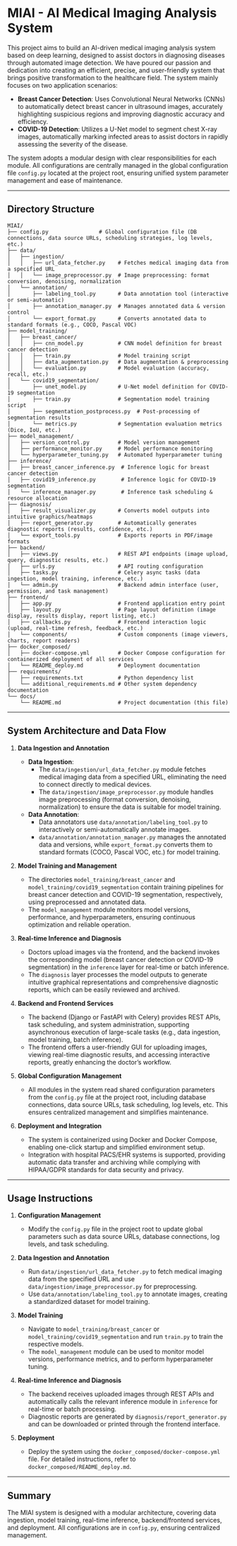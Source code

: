 # MIAI - AI Medical Imaging Analysis System

This project aims to build an AI-driven medical imaging analysis system based on deep learning, designed to assist doctors in diagnosing diseases through automated image detection. We have poured our passion and dedication into creating an efficient, precise, and user-friendly system that brings positive transformation to the healthcare field. The system mainly focuses on two application scenarios:  
- **Breast Cancer Detection**: Uses Convolutional Neural Networks (CNNs) to automatically detect breast cancer in ultrasound images, accurately highlighting suspicious regions and improving diagnostic accuracy and efficiency.  
- **COVID-19 Detection**: Utilizes a U-Net model to segment chest X-ray images, automatically marking infected areas to assist doctors in rapidly assessing the severity of the disease.

The system adopts a modular design with clear responsibilities for each module. All configurations are centrally managed in the global configuration file `config.py` located at the project root, ensuring unified system parameter management and ease of maintenance.

---

## Directory Structure

```
MIAI/
├── config.py                # Global configuration file (DB connections, data source URLs, scheduling strategies, log levels, etc.)
├── data/                    
│   ├── ingestion/           
│   │   ├── url_data_fetcher.py    # Fetches medical imaging data from a specified URL
│   │   └── image_preprocessor.py  # Image preprocessing: format conversion, denoising, normalization
│   └── annotation/                
│       ├── labeling_tool.py       # Data annotation tool (interactive or semi-automatic)
│       ├── annotation_manager.py  # Manages annotated data & version control
│       └── export_format.py       # Converts annotated data to standard formats (e.g., COCO, Pascal VOC)
├── model_training/
│   ├── breast_cancer/             
│   │   ├── cnn_model.py           # CNN model definition for breast cancer detection
│   │   ├── train.py               # Model training script
│   │   ├── data_augmentation.py   # Data augmentation & preprocessing
│   │   └── evaluation.py          # Model evaluation (accuracy, recall, etc.)
│   └── covid19_segmentation/      
│       ├── unet_model.py          # U-Net model definition for COVID-19 segmentation
│       ├── train.py               # Segmentation model training script
│       ├── segmentation_postprocess.py  # Post-processing of segmentation results
│       └── metrics.py             # Segmentation evaluation metrics (Dice, IoU, etc.)
├── model_management/
│   ├── version_control.py         # Model version management
│   ├── performance_monitor.py     # Model performance monitoring
│   └── hyperparameter_tuning.py   # Automated hyperparameter tuning
├── inference/
│   ├── breast_cancer_inference.py  # Inference logic for breast cancer detection
│   ├── covid19_inference.py        # Inference logic for COVID-19 segmentation
│   └── inference_manager.py        # Inference task scheduling & resource allocation
├── diagnosis/
│   ├── result_visualizer.py       # Converts model outputs into intuitive graphics/heatmaps
│   ├── report_generator.py        # Automatically generates diagnostic reports (results, confidence, etc.)
│   └── export_tools.py            # Exports reports in PDF/image formats
├── backend/
│   ├── views.py                   # REST API endpoints (image upload, query, diagnostic results, etc.)
│   ├── urls.py                    # API routing configuration
│   ├── tasks.py                   # Celery async tasks (data ingestion, model training, inference, etc.)
│   └── admin.py                   # Backend admin interface (user, permission, and task management)
├── frontend/
│   ├── app.py                     # Frontend application entry point
│   ├── layout.py                  # Page layout definition (image display, results display, report listing, etc.)
│   ├── callbacks.py               # Frontend interaction logic (upload, real-time refresh, feedback, etc.)
│   └── components/                # Custom components (image viewers, charts, report readers)
├── docker_composed/
│   ├── docker-compose.yml         # Docker Compose configuration for containerized deployment of all services
│   └── README_deploy.md           # Deployment documentation
├── requirements/
│   ├── requirements.txt           # Python dependency list
│   └── additional_requirements.md # Other system dependency documentation
└── docs/
    └── README.md                  # Project documentation (this file)
```

---

## System Architecture and Data Flow

1. **Data Ingestion and Annotation**  
   - **Data Ingestion**:  
     - The `data/ingestion/url_data_fetcher.py` module fetches medical imaging data from a specified URL, eliminating the need to connect directly to medical devices.  
     - The `data/ingestion/image_preprocessor.py` module handles image preprocessing (format conversion, denoising, normalization) to ensure the data is suitable for model training.  
   - **Data Annotation**:  
     - Data annotators use `data/annotation/labeling_tool.py` to interactively or semi-automatically annotate images.  
     - `data/annotation/annotation_manager.py` manages the annotated data and versions, while `export_format.py` converts them to standard formats (COCO, Pascal VOC, etc.) for model training.

2. **Model Training and Management**  
   - The directories `model_training/breast_cancer` and `model_training/covid19_segmentation` contain training pipelines for breast cancer detection and COVID-19 segmentation, respectively, using preprocessed and annotated data.  
   - The `model_management` module monitors model versions, performance, and hyperparameters, ensuring continuous optimization and reliable operation.

3. **Real-time Inference and Diagnosis**  
   - Doctors upload images via the frontend, and the backend invokes the corresponding model (breast cancer detection or COVID-19 segmentation) in the `inference` layer for real-time or batch inference.  
   - The `diagnosis` layer processes the model outputs to generate intuitive graphical representations and comprehensive diagnostic reports, which can be easily reviewed and archived.

4. **Backend and Frontend Services**  
   - The backend (Django or FastAPI with Celery) provides REST APIs, task scheduling, and system administration, supporting asynchronous execution of large-scale tasks (e.g., data ingestion, model training, batch inference).  
   - The frontend offers a user-friendly GUI for uploading images, viewing real-time diagnostic results, and accessing interactive reports, greatly enhancing the doctor’s workflow.

5. **Global Configuration Management**  
   - All modules in the system read shared configuration parameters from the `config.py` file at the project root, including database connections, data source URLs, task scheduling, log levels, etc. This ensures centralized management and simplifies maintenance.

6. **Deployment and Integration**  
   - The system is containerized using Docker and Docker Compose, enabling one-click startup and simplified environment setup.  
   - Integration with hospital PACS/EHR systems is supported, providing automatic data transfer and archiving while complying with HIPAA/GDPR standards for data security and privacy.

---

## Usage Instructions

1. **Configuration Management**  
   - Modify the `config.py` file in the project root to update global parameters such as data source URLs, database connections, log levels, and task scheduling.

2. **Data Ingestion and Annotation**  
   - Run `data/ingestion/url_data_fetcher.py` to fetch medical imaging data from the specified URL and use `data/ingestion/image_preprocessor.py` for preprocessing.  
   - Use `data/annotation/labeling_tool.py` to annotate images, creating a standardized dataset for model training.

3. **Model Training**  
   - Navigate to `model_training/breast_cancer` or `model_training/covid19_segmentation` and run `train.py` to train the respective models.  
   - The `model_management` module can be used to monitor model versions, performance metrics, and to perform hyperparameter tuning.

4. **Real-time Inference and Diagnosis**  
   - The backend receives uploaded images through REST APIs and automatically calls the relevant inference module in `inference` for real-time or batch processing.  
   - Diagnostic reports are generated by `diagnosis/report_generator.py` and can be downloaded or printed through the frontend interface.

5. **Deployment**  
   - Deploy the system using the `docker_composed/docker-compose.yml` file. For detailed instructions, refer to `docker_composed/README_deploy.md`.

---

## Summary

The MIAI system is designed with a modular architecture, covering data ingestion, model training, real-time inference, backend/frontend services, and deployment. All configurations are in `config.py`, ensuring centralized management. 
